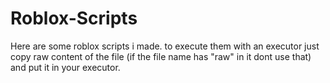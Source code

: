 # Roblox-Scripts
Here are some roblox scripts i made. 
to execute them with an executor just copy raw content of the file (if the file name has "raw" in it dont use that) and put it in your executor.
